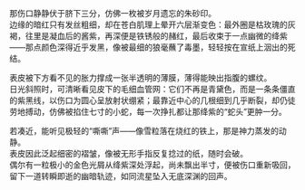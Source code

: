 那伤口静静伏于脐下三分，仿佛一枚被岁月遗忘的朱砂印。  
边缘的暗红只有发丝粗细，却在苍白肌理上晕开六层渐变色：最外圈是枯玫瑰的灰褐，往里是凝血后的酱紫，再深便是铁锈般的赭红，最后收束于一点幽微的绛紫——那点颜色深得近乎发黑，像被最细的狼毫蘸了毒墨，轻轻按在宣纸上洇出的死结。

表皮被下方看不见的胀力撑成一张半透明的薄膜，薄得能映出指腹的螺纹。  
日光斜照时，可清晰看见皮下的毛细血管网：它们不再是青黛色，而是一条条僵直的紫黑线，以伤口为圆心呈放射状绷紧；最靠近中心的几根细到几乎断裂，却仍徒劳地搏动，仿佛被掐住七寸的小蛇，每一次挣扎都让那绛紫的“蛇头”更肿一分。

若凑近，能听见极轻的“嘶嘶”声——像雪粒落在烧红的铁上，那是神力蒸发的动静。  
表皮因此泛起细密的褶皱，像被无形手指反复捻过的纸，随时会破。  
偶尔有一粒极小的金色光屑从绛紫深处浮起，尚未飘出半寸，便被伤口重新吸回，留下一道转瞬即逝的幽暗轨迹，如同流星坠入无底深渊的回声。